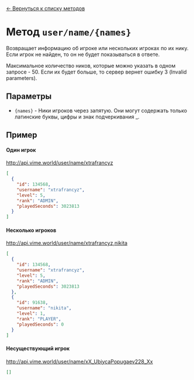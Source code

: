 [← Вернуться к списку методов](../README.md#Список-методов)

Метод `user/name/{names}`
========================
Возвращает информацию об игроке или нескольких игроках по их нику. Если игрок не найден, то он не будет показываться в ответе.

Максимальное количество ников, которые можно указать в одном запросе - 50. Если их будет больше, то сервер вернет ошибку 3 (Invalid parameters). 

## Параметры
* `{names}` - Ники игроков через запятую. Они могут содержать только латинские буквы, цифры и знак подчеркивания _.

## Пример
#### Один игрок
http://api.vime.world/user/name/xtrafrancyz
```json
[
  {
    "id": 134568,
    "username": "xtrafrancyz",
    "level": 5,
    "rank": "ADMIN",
    "playedSeconds": 3023813
  }
]
```
#### Несколько игроков
http://api.vime.world/user/name/xtrafrancyz,nikita
```json
[
  {
    "id": 134568,
    "username": "xtrafrancyz",
    "level": 5,
    "rank": "ADMIN",
    "playedSeconds": 3023813
  },
  {
    "id": 91638,
    "username": "nikita",
    "level": 1,
    "rank": "PLAYER",
    "playedSeconds": 0
  }
]
```
#### Несуществующий игрок
http://api.vime.world/user/name/xX_UbiycaPopugaev228_Xx
```json
[]
```
